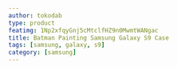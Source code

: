 ```yaml
---
author: tokodab
type: product
featimg: 1Np2xfqyGnj5cMtclfHZ9n0MwmtWANgac
title: Batman Painting Samsung Galaxy S9 Case
tags: [samsung, galaxy, s9]
category: [samsung]
---
```

